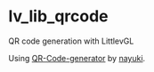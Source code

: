 # lv_lib_qrcode
QR code generation with LittlevGL

Using [QR-Code-generator](https://github.com/nayuki/QR-Code-generator) by [nayuki](https://github.com/nayuki).
